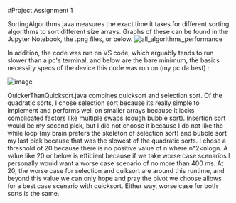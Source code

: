 #Project Assignment 1

SortingAlgorithms.java measures the exact time it takes for different sorting algorithms to sort different size arrays. Graphs of these can be found in the Jupyter Notebook, the .png files, or below.
![all_algorithms_performance](https://github.com/Veomett/project-assignment-1-sanjanarattan/assets/123421542/1981e91c-ddd5-4244-adbb-8b53db81f60a)


In addition, the code was run on VS code, which arguably tends to run slower than a pc's terminal, and below are the bare minimum, the basics necessity specs of the device this code was run on (my pc da best) :

![image](https://github.com/Veomett/project-assignment-1-sanjanarattan/assets/123421542/7a8443a6-1ecd-448b-a8aa-9c9cb2363668)


QuickerThanQuicksort.java combines quicksort and selection sort. Of the quadratic sorts, I chose selection sort because its really simple to implement and performs well on smaller arrays because it lacks complicated factors like multiple swaps (cough bubble sort). Insertion sort would be my second pick, but I did not choose it because I do not like the while loop (my brain prefers the skeleton of selection sort) and bubble sort my last pick because that was the slowest of the quadratic sorts. I chose a threshold of 20 because there is no positive value of n where n^2<nlogn. A value like 20 or below is efficient because if we take worse case scenarios I personally would want a worse case scenario of no more than 400 ms. At 20, the worse case for selection and quiksort are around this runtime, and beyond this value we can only hope and pray the pivot we choose allows for a best case scenario with quicksort. Either way, worse case for both sorts is the same.
